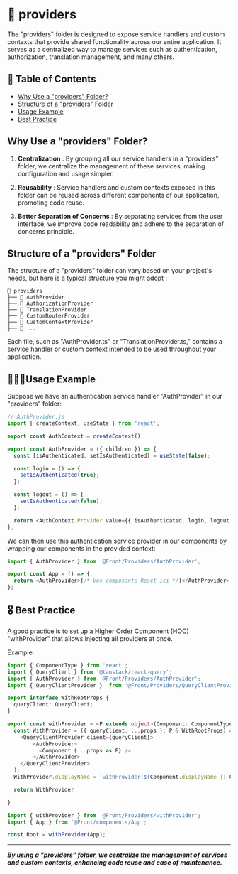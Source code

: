 # 📁 providers

The "providers" folder is designed to expose service handlers and custom contexts that provide shared functionality across our entire application. It serves as a centralized way to manage services such as authentication, authorization, translation management, and many others.

## 📑 Table of Contents

- [Why Use a "providers" Folder?](#folder-organization)
- [Structure of a "providers" Folder](#structure)
- [Usage Example](#usage)
- [Best Practice](#best-practice)

## <span id="folder-organization">Why Use a "providers" Folder?</span>

1. **Centralization** : By grouping all our service handlers in a "providers" folder, we centralize the management of these services, making configuration and usage simpler.

2. **Reusability** : Service handlers and custom contexts exposed in this folder can be reused across different components of our application, promoting code reuse.

3. **Better Separation of Concerns** : By separating services from the user interface, we improve code readability and adhere to the separation of concerns principle.

## <span id="structure">Structure of a "providers" Folder</span>

The structure of a "providers" folder can vary based on your project's needs, but here is a typical structure you might adopt :

```
📁 providers
├── 📁 AuthProvider
├── 📁 AuthorizationProvider
├── 📁 TranslationProvider
├── 📁 CustomRouterProvider
├── 📁 CustomContextProvider
├── 📁 ...
```

Each file, such as "AuthProvider.ts" or "TranslationProvider.ts," contains a service handler or custom context intended to be used throughout your application.

## <span id="usage">🧑🏻‍💻Usage Example </span>

Suppose we have an authentication service handler "AuthProvider" in our "providers" folder:

```javascript
// AuthProvider.js
import { createContext, useState } from 'react';

export const AuthContext = createContext();

export const AuthProvider = ({ children }) => {
  const [isAuthenticated, setIsAuthenticated] = useState(false);

  const login = () => {
    setIsAuthenticated(true);
  };

  const logout = () => {
    setIsAuthenticated(false);
  };

  return <AuthContext.Provider value={{ isAuthenticated, login, logout }}>{children}</AuthContext.Provider>;
};
```

We can then use this authentication service provider in our components by wrapping our components in the provided context:

```javascript
import { AuthProvider } from '@Front/Providers/AuthProvider';

export const App = () => {
  return <AuthProvider>{/* Vos composants React ici */}</AuthProvider>;
};
```

## <span id="best-practice">🎖️ Best Practice</span>

A good practice is to set up a Higher Order Component (HOC) "withProvider" that allows injecting all providers at
once.

Example:

```typescript
import { ComponentType } from 'react';
import { QueryClient } from '@tanstack/react-query';
import { AuthProvider } from '@Front/Providers/AuthProvider';
import { QueryClientProvider }  from '@Front/Providers/QueryClientProvider ';

export interface WithRootProps {
  queryClient: QueryClient;
}

export const withProvider = <P extends object>(Component: ComponentType<P>) => {
  const WithProvider = ({ queryClient, ...props }: P & WithRootProps) => (
    <QueryClientProvider client={queryClient}>
        <AuthProvider>
          <Component {...props as P} />
        </AuthProvider>
    </QueryClientProvider>
  );
  WithProvider.displayName = `withProvider(${Component.displayName || Component.name})`

  return WithProvider

}
```

```javascript
import { withProvider } from '@Front/Providers/withProvider';
import { App } from '@Front/components/App';

const Root = withProvider(App);
```

---

**_By using a "providers" folder, we centralize the management of services and custom contexts, enhancing code reuse and ease of maintenance._**
